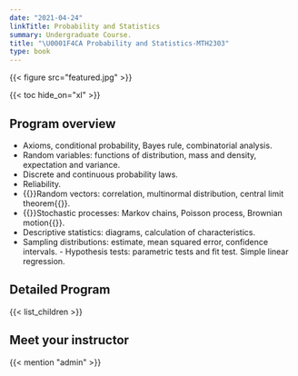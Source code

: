 ```yaml
---
date: "2021-04-24"
linkTitle: Probability and Statistics
summary: Undergraduate Course.
title: "\U0001F4CA Probability and Statistics-MTH2303"
type: book
---
```


{{< figure src="featured.jpg" >}}

{{< toc hide_on="xl" >}}

## Program overview

- Axioms, conditional probability, Bayes rule, combinatorial analysis.
- Random variables: functions of distribution, mass and density, expectation and variance. 
- Discrete and continuous probability laws. 
- Reliability. 
- {{<hl>}}Random vectors: correlation, multinormal distribution, central limit theorem{{</hl>}}. 
- {{<hl>}}Stochastic processes: Markov chains, Poisson process, Brownian motion{{</hl>}}.
- Descriptive statistics: diagrams, calculation of characteristics. 
- Sampling distributions: estimate, mean squared error, confidence intervals. - Hypothesis tests: parametric tests and fit test. Simple linear regression.





## Detailed Program

{{< list_children >}}

## Meet your instructor

{{< mention "admin" >}}

